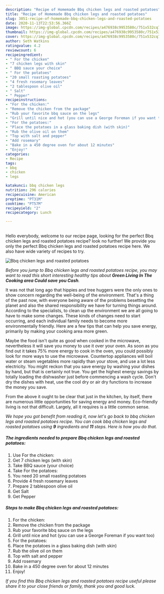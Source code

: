 ```yaml
---
description: "Recipe of Homemade Bbq chicken legs and roasted potatoes"
title: "Recipe of Homemade Bbq chicken legs and roasted potatoes"
slug: 3051-recipe-of-homemade-bbq-chicken-legs-and-roasted-potatoes
date: 2020-11-13T22:53:56.366Z
image: https://img-global.cpcdn.com/recipes/a476938c9953580c/751x532cq70/bbq-chicken-legs-and-roasted-potatoes-recipe-main-photo.jpg
thumbnail: https://img-global.cpcdn.com/recipes/a476938c9953580c/751x532cq70/bbq-chicken-legs-and-roasted-potatoes-recipe-main-photo.jpg
cover: https://img-global.cpcdn.com/recipes/a476938c9953580c/751x532cq70/bbq-chicken-legs-and-roasted-potatoes-recipe-main-photo.jpg
author: Seth Watkins
ratingvalue: 4.2
reviewcount: 6
recipeingredient:
- " For the chicken"
- "7 chicken legs with skin"
- " BBQ sauce your choice"
- " For the potatoes"
- "20 small roasting potatoes"
- "4 fresh rosemary leaves"
- "2 tablespoon olive oil"
- " Salt"
- " Pepper"
recipeinstructions:
- "For the chicken:"
- "Remove the chicken from the package"
- "Rub your favorite bbq sauce on the legs"
- "Grill until nice and hot (you can use a George Foreman if you want too)"
- "For the potatoes:"
- "Place the potatoes in a glass baking dish (with skin)"
- "Rub the olive oil on them"
- "Top with salt and pepper"
- "Add rosemary"
- "Bake in a 450 degree oven for about 12 minutes"
- "Enjoy!"
categories:
- Recipe
tags:
- bbq
- chicken
- legs

katakunci: bbq chicken legs 
nutrition: 296 calories
recipecuisine: American
preptime: "PT31M"
cooktime: "PT57M"
recipeyield: "2"
recipecategory: Lunch

---
```

<br>
Hello everybody, welcome to our recipe page, looking for the perfect Bbq chicken legs and roasted potatoes recipe? look no further! We provide you only the perfect Bbq chicken legs and roasted potatoes recipe here. We also have wide variety of recipes to try.
<br>


![Bbq chicken legs and roasted potatoes](https://img-global.cpcdn.com/recipes/a476938c9953580c/751x532cq70/bbq-chicken-legs-and-roasted-potatoes-recipe-main-photo.jpg)

<i>Before you jump to Bbq chicken legs and roasted potatoes recipe, you may want to read this short interesting healthy tips about 
<strong>Green Living In The Cooking area Could save you Cash</strong>.</i>
</br>

It was not that long ago that hippies and tree huggers were the only ones to show concern regarding the well-being of the environment. That's a thing of the past now, with everyone being aware of the problems besetting the planet and also the shared responsibility we have for turning things around. According to the specialists, to clean up the environment we are all going to have to make some changes. These kinds of changes need to start occurring, and each individual family needs to become more environmentally friendly. Here are a few tips that can help you save energy, primarily by making your cooking area more green.

Maybe the food isn't quite as good when cooked in the microwave, nevertheless it will save you money to use it over your oven. As soon as you find out it takes 75% more energy to cook in the oven, you could possibly look for more ways to use the microwave. Countertop appliances will boil water or steam vegetables more rapidly than your stove, and use a lot less electricity. You might reckon that you save energy by washing your dishes by hand, but that is certainly not true. You get the highest energy savings by totally loading the dishwasher just before commencing a wash cycle. Don't dry the dishes with heat, use the cool dry or air dry functions to increase the money you save.

From the above it ought to be clear that just in the kitchen, by itself, there are numerous little opportunities for saving energy and money. Eco-friendly living is not that difficult. Largely, all it requires is a little common sense.


<i>We hope you got benefit from reading it, now let's go back to bbq chicken legs and roasted potatoes recipe. You can cook bbq chicken legs and roasted potatoes using <strong>9</strong> ingredients and <strong>11</strong> steps. Here is how you do that.
</i>

##### The ingredients needed to prepare Bbq chicken legs and roasted potatoes:

1. Use  For the chicken:
1. Get 7 chicken legs (with skin)
1. Take  BBQ sauce (your choice)
1. Take  For the potatoes:
1. You need 20 small roasting potatoes
1. Provide 4 fresh rosemary leaves
1. Prepare 2 tablespoon olive oil
1. Get  Salt
1. Get  Pepper


##### Steps to make Bbq chicken legs and roasted potatoes:

1. For the chicken:
1. Remove the chicken from the package
1. Rub your favorite bbq sauce on the legs
1. Grill until nice and hot (you can use a George Foreman if you want too)
1. For the potatoes:
1. Place the potatoes in a glass baking dish (with skin)
1. Rub the olive oil on them
1. Top with salt and pepper
1. Add rosemary
1. Bake in a 450 degree oven for about 12 minutes
1. Enjoy!


<i>If you find this Bbq chicken legs and roasted potatoes recipe useful please share it to your close friends or family, thank you and good luck.</i>
